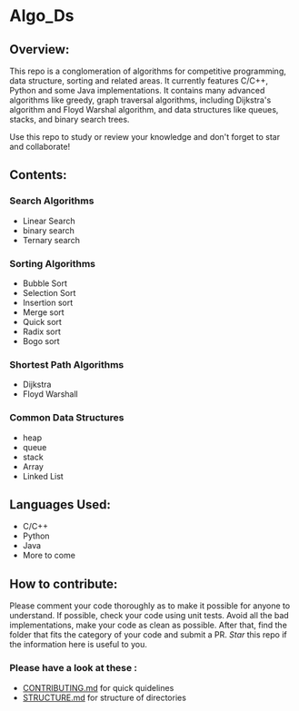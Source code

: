 # Algo_Ds


## Overview:
This repo is a conglomeration of algorithms for competitive programming, data structure, sorting and related areas. It currently features C/C++, Python and some Java implementations. It contains many advanced algorithms like greedy, graph traversal algorithms, including Dijkstra's algorithm and Floyd Warshal algorithm, and data structures like queues, stacks, and binary search trees.

Use this repo to study or review your knowledge and don't forget to star and collaborate!

## Contents:

### Search Algorithms
 - Linear Search
 - binary search
 - Ternary search

### Sorting Algorithms

 - Bubble Sort
 - Selection Sort
 - Insertion sort
 - Merge sort
 - Quick sort
 - Radix sort
 - Bogo sort

### Shortest Path Algorithms

 - Dijkstra
 - Floyd Warshall

### Common Data Structures

 - heap
 - queue
 - stack
 - Array
 - Linked List

## Languages Used:

 - C/C++
 - Python
 - Java 
 - More to come

## How to contribute:

Please comment your code thoroughly as to make it possible for anyone to understand.
If possible, check your code using unit tests. 
Avoid all the bad implementations, make your code as clean as possible.
After that, find the folder that fits the category of your code and submit a PR.
*Star* this repo if the information here is useful to you.
 
### Please have a look at these :
 - [CONTRIBUTING.md](https://github.com/srbcheema1/Algo_Ds/blob/master/CONTRIBUTING.md) for quick quidelines
 - [STRUCTURE.md](https://github.com/srbcheema1/Algo_Ds/blob/master/STRUCTURE.md) for structure of directories

